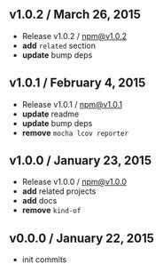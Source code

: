 

## v1.0.2 / March 26, 2015
- Release v1.0.2 / npm@v1.0.2
- **add** `related` section
- **update** bump deps

## v1.0.1 / February 4, 2015
- Release v1.0.1 / npm@v1.0.1
- **update** readme
- **update** bump deps
- **remove** `mocha lcov reporter`

## v1.0.0 / January 23, 2015
- Release v1.0.0 / npm@v1.0.0
- **add** related projects
- **add** docs
- **remove** `kind-of`

## v0.0.0 / January 22, 2015
- init commits